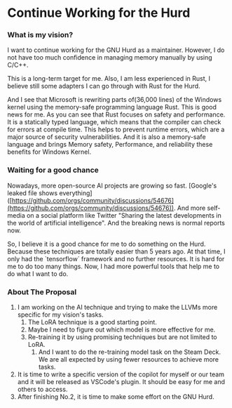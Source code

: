 # Continue Working for the Hurd

### What is my vision?

I want to continue working for the GNU Hurd as a maintainer. However, I do not have too much confidence in managing memory manually by using C/C++.

This is a long-term target for me. Also, I am less experienced in Rust, I believe still some adapters I can go through with Rust for the Hurd.

And I see that Microsoft is rewriting parts of(36,000 lines) of the Windows kernel using the memory-safe programming language Rust. This is good news for me. As you can see that Rust focuses on safety and performance. It is a statically typed language, which means that the compiler can check for errors at compile time. This helps to prevent runtime errors, which are a major source of security vulnerabilities. And it is also a memory-safe language and brings Memory safety, Performance, and reliability these benefits for Windows Kernel.



### Waiting for a good chance

Nowadays, more open-source AI projects are growing so fast. \[Google's leaked file shows everything]\([https://github.com/orgs/community/discussions/54676](https://github.com/orgs/community/discussions/54676)). And more self-media on a social platform like Twitter "Sharing the latest developments in the world of artificial intelligence". And the breaking news is normal reports now.

So, I believe it is a good chance for me to do something on the Hurd. Because these techniques are totally easier than 5 years ago. At that time, I only had the \`tensorflow\` framework and no further resources. It is hard for me to do too many things. Now, I had more powerful tools that help me to do what I want to do.

### About The Proposal

1. I am working on the AI technique and trying to make the LLVMs more specific for my vision's tasks.
   1. The LoRA technique is a good starting point.
   2. Maybe I need to figure out which model is more effective for me.
   3. Re-training it by using promising techniques but are not limited to LoRA.
      1. And I want to do the re-training model task on the Steam Deck. We are all expected by using fewer resources to achieve more tasks.
2. It is time to write a specific version of the copilot for myself or our team and it will be released as VSCode's plugin. It should be easy for me and others to access.
3. After finishing No.2, it is time to make some effort on the GNU Hurd.
